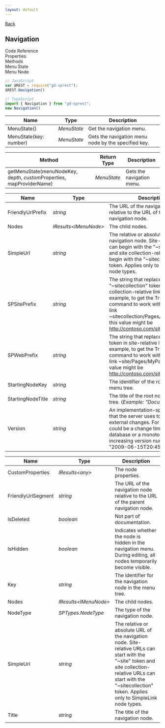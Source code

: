 ```yaml
---
layout: default
---
```

<div class="page-info" markdown="1">

[Back](/api)
## Navigation

</div>

<!-- Tabs -->
<div class="tabs">
<!-- Tab Items -->
<div class="tab-items">
    <div class="tab-item">Code Reference</div>
    <div class="tab-item">Properties</div>
    <div class="tab-item">Methods</div>
    <div class="tab-item">Menu State</div>
    <div class="tab-item">Menu Node</div>
</div>

<!-- Tab Content -->

<!-- Code Reference -->
<div class="tab-content" markdown="1">

```ts
// JavaScript
var $REST = require("gd-sprest");
$REST.Navigation()

// TypeScript
import { Navigation } from "gd-sprest";
new Navigation()
```

</div>
<!-- Properties -->
<div class="tab-content" markdown="1">

| Name | Type | Description |
| --- | --- | --- |
| MenuState() | _MenuState_ | Get the navigation menu. |
| MenuState(key: number) | _MenuState_ | Gets the navigation menu node by the specified key. |

</div>
<!-- Methods -->
<div class="tab-content" markdown="1">

| Method | Return Type | Description |
| --- | --- | --- |
| getMenuState(menuNodeKey, depth, customProperties, mapProviderName) | _MenuState_ | Gets the navigation menu. |

</div>
<!-- Menu State -->
<div class="tab-content" markdown="1">

| Name | Type | Description |
| --- | --- | --- |
| FriendlyUrlPrefix | _string_ | The URL of the navigation node relative to the URL of the parent navigation node. |
| Nodes | _IResults&lt;IMenuNode&gt;_ | The child nodes. |
| SimpleUrl | _string_ | The relative or absolute URL of the navigation node. Site-relative URLs can begin with the "~site" URL token and site collection-relative URLs can begin with the "~sitecollection" URL token. Applies only to SimpleLink node types. |
| SPSitePrefix | _string_ | The string that replaces the "~sitecollection" token in site collection-relative links. For example, to get the Try Link command to work with the relative link ~sitecollection/Pages/MyPage.aspx, this value might be http://contoso.com/sites/site1/. |
| SPWebPrefix | _string_ | The string that replaces the "~site" token in site-relative links. For example, to get the Try Link command to work with the relative link ~site/Pages/MyPage.aspx, this value might be http://contoso.com/sites/site1/web1. |
| StartingNodeKey | _string_ | The identifier of the root node in the menu tree. |
| StartingNodeTitle | _string_ | The title of the root node in the menu tree. (_Example: "Document Center"_) |
| Version | _string_ | An implementation-specific value that the server uses to detect external changes. For example, it could be a change timestamp for the database or a monotonically increasing version number such as "2009-06-15T20:45:30Z". |

</div>
<!-- Menu Node -->
<div class="tab-content" markdown="1">

| Name | Type | Description |
| --- | --- | --- |
| CustomProperties | _IResults&lt;any&gt;_ | The node properties. |
| FriendlyUrlSegment | _string_ | The URL of the navigation node relative to the URL of the parent navigation node. |
| IsDeleted | _boolean_ | Not part of documentation. |
| IsHidden | _boolean_ | Indicates whether the node is hidden in the navigation menu. During editing, all nodes temporarily become visible. |
| Key | _string_ | The identifier for the navigation node in the menu tree. |
| Nodes | _IResults&lt;IMenuNode&gt;_ | The child nodes. |
| NodeType | _SPTypes.NodeType_ | The type of the navigation node. |
| SimpleUrl | _string_ | The relative or absolute URL of the navigation node. Site-relative URLs can start with the "~site" token and site collection-relative URLs can start with the "~sitecollection" token. Applies only to SimpleLink node types. |
| Title | _string_ | The title of the navigation node. |

</div>
</div>